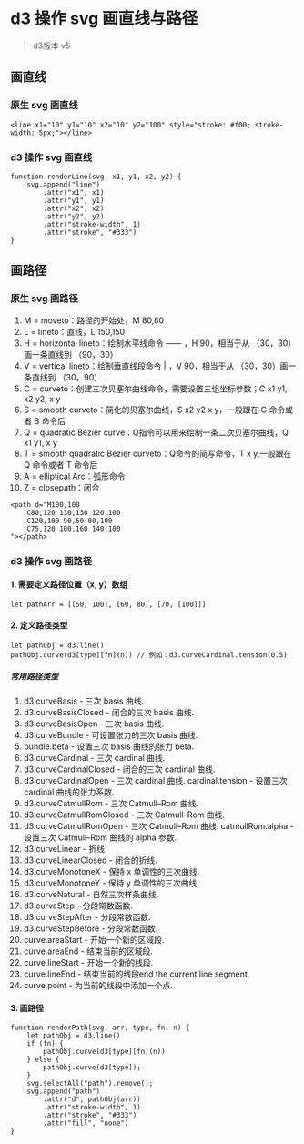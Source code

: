 
# d3 操作 svg 画直线与路径
> d3版本 v5

## 画直线
### 原生 svg 画直线

```
<line x1="10" y1="10" x2="10" y2="100" style="stroke: #f00; stroke-width: 5px;"></line>
```

### d3 操作 svg 画直线

```
function renderLine(svg, x1, y1, x2, y2) {
    svg.append("line")
        .attr("x1", x1)
        .attr("y1", y1)
        .attr("x2", x2)
        .attr("y2", y2)
        .attr("stroke-width", 1)
        .attr("stroke", "#333")
}
```

## 画路径
### 原生 svg 画路径
1. M = moveto：路径的开始处，M 80,80
2. L = lineto：直线，L 150,150
3. H = horizontal lineto：绘制水平线命令 —— ，H 90，相当于从 （30，30）画一条直线到 （90，30）
4. V = vertical lineto：绘制垂直线段命令 | ，V 90，相当于从 （30，30）画一条直线到 （30，90）
5. C = curveto：创建三次贝塞尔曲线命令，需要设置三组坐标参数；C x1 y1, x2 y2, x y
6. S = smooth curveto：简化的贝塞尔曲线，S x2 y2 x y，一般跟在 C 命令或者 S 命令后
7. Q = quadratic Bézier curve：Q指令可以用来绘制一条二次贝塞尔曲线，Q x1 y1, x y
8. T = smooth quadratic Bézier curveto：Q命令的简写命令，T x y,一般跟在 Q 命令或者 T 命令后
9. A = elliptical Arc：弧形命令
10. Z = closepath：闭合

```
<path d="M100,100 
    C80,120 130,130 120,100
    C120,100 90,60 80,100
    C75,120 100,160 140,100
"></path>
```

### d3 操作 svg 画路径

#### 1. 需要定义路径位置（x, y）数组

```
let pathArr = [[50, 100], [60, 80], [70, [100]]]
```

#### 2. 定义路径类型

```
let pathObj = d3.line()
pathObj.curve(d3[type][fn](n)) // 例如：d3.curveCardinal.tension(0.5)
```

##### 常用路径类型
1. d3.curveBasis - 三次 basis 曲线.
2. d3.curveBasisClosed - 闭合的三次 basis 曲线.
3. d3.curveBasisOpen - 三次 basis 曲线.
4. d3.curveBundle - 可设置张力的三次 basis 曲线.
5. bundle.beta - 设置三次 basis 曲线的张力 beta.
6. d3.curveCardinal - 三次 cardinal 曲线.
7. d3.curveCardinalClosed - 闭合的三次 cardinal 曲线.
8. d3.curveCardinalOpen - 三次 cardinal 曲线.
    cardinal.tension - 设置三次 cardinal 曲线的张力系数.
9. d3.curveCatmullRom - 三次 Catmull–Rom 曲线.
10. d3.curveCatmullRomClosed - 三次 Catmull–Rom 曲线.
11. d3.curveCatmullRomOpen - 三次 Catmull–Rom 曲线.
    catmullRom.alpha - 设置三次 Catmull–Rom 曲线的 alpha 参数.
12. d3.curveLinear - 折线.
13. d3.curveLinearClosed - 闭合的折线.
14. d3.curveMonotoneX - 保持 x 单调性的三次曲线.
15. d3.curveMonotoneY - 保持 y 单调性的三次曲线.
16. d3.curveNatural - 自然三次样条曲线.
17. d3.curveStep - 分段常数函数.
18. d3.curveStepAfter - 分段常数函数.
19. d3.curveStepBefore - 分段常数函数.
20. curve.areaStart - 开始一个新的区域段.
21. curve.areaEnd - 结束当前的区域段.
22. curve.lineStart - 开始一个新的线段.
23. curve.lineEnd - 结束当前的线段end the current line segment.
24. curve.point - 为当前的线段中添加一个点.

#### 3. 画路径

```
function renderPath(svg, arr, type, fn, n) {
    let pathObj = d3.line()
    if (fn) {
        pathObj.curve(d3[type][fn](n))
    } else {
        pathObj.curve(d3[type]);
    }
    svg.selectAll("path").remove();
    svg.append("path")
        .attr("d", pathObj(arr))
        .attr("stroke-width", 1)
        .attr("stroke", "#333")
        .attr("fill", "none")
}
```